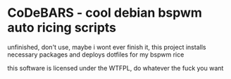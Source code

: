 # CoDeBARS - cool debian bspwm auto ricing scripts
unfinished, don't use, maybe i wont ever finish it, this project installs necessary packages and deploys dotfiles for my bspwm rice

this software is licensed under the WTFPL, do whatever the fuck you want
